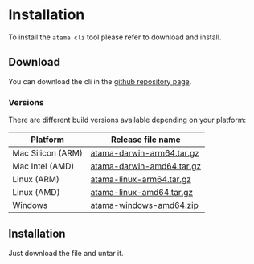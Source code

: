 # Installation

To install the `atama cli` tool please refer to download and install.

## Download

You can download the cli in the [github repository  page](https://github.com/jozu-ai/atama/releases).

### Versions

There are different build versions available depending on your platform:

| Platform | Release file name |
| --- | --- |
| Mac Silicon (ARM) | [atama-darwin-arm64.tar.gz](https://github.com/jozu-ai/atama/releases/download/nightly/atama-darwin-arm64.tar.gz) |
| Mac Intel (AMD) | [atama-darwin-amd64.tar.gz](https://github.com/jozu-ai/atama/releases/download/nightly/atama-darwin-amd64.tar.gz) |
| Linux (ARM) | [atama-linux-arm64.tar.gz](https://github.com/jozu-ai/atama/releases/download/nightly/atama-linux-arm64.tar.gz) |
| Linux (AMD) | [atama-linux-amd64.tar.gz](https://github.com/jozu-ai/atama/releases/download/nightly/atama-linux-amd64.tar.gz) |
| Windows | [atama-windows-amd64.zip](https://github.com/jozu-ai/atama/releases/download/nightly/atama-windows-amd64.tar.gz) |

## Installation

Just download the file and untar it.


